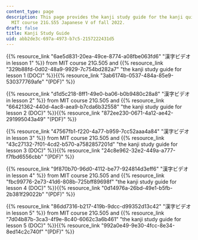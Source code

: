 ```yaml
---
content_type: page
description: This page provides the kanji study guide for the kanji quizzes in the
  MIT course 21G.S55 Japanese V of fall 2022.
draft: false
title: Kanji Study Guide
uid: abb2de3c-697a-4973-b7c5-2157222431d5
---
```

{{% resource_link "6ae5d831-20ea-49ce-8774-a08fbe063fd6" "漢字ビデオ in lesson 1" %}} from MIT course 21G.505 and {{% resource_link "329b88fd-0d02-48a9-9929-7c754bd282a7" "the kanji study guide for lesson 1 (DOC)" %}}{{% resource_link "3ab6174b-0537-484a-85e9-530377769afe" "(PDF)" %}}

{{% resource_link "d1d5c218-8ff1-49e0-ba06-b0b9480c28a8" "漢字ビデオ in lesson 2" %}} from MIT course 21G.505 and {{% resource_link "66421362-440d-4ac8-aea9-b7cda6b32558" "the kanji study guide for lesson 2 (DOC)" %}}{{% resource_link "872ee230-0671-4a12-ae42-291995043a49" "(PDF)" %}}

{{% resource_link "47567fb1-f220-4a77-b959-7cc52aaa4a84" "漢字ビデオ in lesson 3" %}} from MIT course 21G.505 and {{% resource_link "43c27132-7f01-4cd2-b570-a7582857201d" "the kanji study guide for lesson 3 (DOC)" %}}{{% resource_link "24c8e962-32e2-449a-a777-f7fbd6556cbb" "(PDF)" %}}

{{% resource_link "9f870b70-96d0-4112-be77-924814d3eff6" "漢字ビデオ in lesson 4" %}} from MIT course 21G.505 and {{% resource_link "fbc99776-2e73-41d6-808b-725bff89698f" "the kanji study guide for lesson 4 (DOC)" %}}{{% resource_link "0d14976a-26bd-49e1-b5fb-2b381f29022b" "(PDF)" %}}

{{% resource_link "86dd7316-b217-419b-9dcc-d99352d13c42" "漢字ビデオ in lesson 5" %}} from MIT course 21G.505 and {{% resource_link "7d04b87b-3ca3-4f9e-8c40-6062c3a6b461" "the kanji study guide for lesson 5 (DOC)" %}}{{% resource_link "992a0e49-9e30-4fcc-8e34-8ed14c2c740f" "(PDF)" %}}